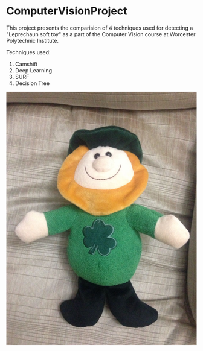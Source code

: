 # ComputerVisionProject

This project presents the comparision of 4 techniques used for detecting a "Leprechaun soft toy" as a part of the Computer Vision course at Worcester Polytechnic Institute.

Techniques used:
1. Camshift
2. Deep Learning
3. SURF
4. Decision Tree

![Leprechaun Soft Toy](https://github.com/akshatbjain/ComputerVisionProject/blob/master/Decision%20Tree%20approach/Test%20images/w1.jpg)
